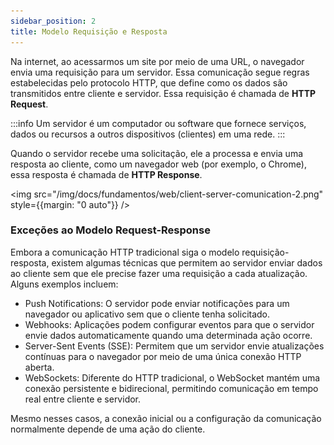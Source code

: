 ```yaml
---
sidebar_position: 2
title: Modelo Requisição e Resposta
---
```


Na internet, ao acessarmos um site por meio de uma URL, o navegador envia uma requisição para um servidor. Essa comunicação segue regras estabelecidas pelo protocolo HTTP, que define como os dados são transmitidos entre cliente e servidor. Essa requisição é chamada de **HTTP Request**.

:::info
  Um servidor é um computador ou software que fornece serviços, dados ou recursos a outros dispositivos (clientes) em uma rede.
:::

Quando o servidor recebe uma solicitação, ele a processa e envia uma resposta ao cliente, como um navegador web (por exemplo, o Chrome), essa resposta é chamada de **HTTP Response**.

<img src="/img/docs/fundamentos/web/client-server-comunication-2.png" style={{margin: "0 auto"}} />

### Exceções ao Modelo Request-Response

Embora a comunicação HTTP tradicional siga o modelo requisição-resposta, existem algumas técnicas que permitem ao servidor enviar dados ao cliente sem que ele precise fazer uma requisição a cada atualização. Alguns exemplos incluem:

- Push Notifications: O servidor pode enviar notificações para um navegador ou aplicativo sem que o cliente tenha solicitado.
- Webhooks: Aplicações podem configurar eventos para que o servidor envie dados automaticamente quando uma determinada ação ocorre.
- Server-Sent Events (SSE): Permitem que um servidor envie atualizações contínuas para o navegador por meio de uma única conexão HTTP aberta.
- WebSockets: Diferente do HTTP tradicional, o WebSocket mantém uma conexão persistente e bidirecional, permitindo comunicação em tempo real entre cliente e servidor.

Mesmo nesses casos, a conexão inicial ou a configuração da comunicação normalmente depende de uma ação do cliente.
